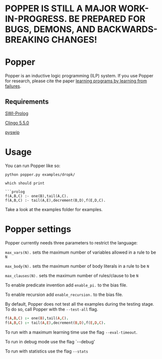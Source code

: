 # POPPER IS STILL A MAJOR WORK-IN-PROGRESS. BE PREPARED FOR BUGS, DEMONS, AND BACKWARDS-BREAKING CHANGES!

# Popper

Popper is an inductive logic programming (ILP) system.
If you use Popper for research, please cite the paper [learning programs by learning from failures](https://arxiv.org/abs/2005.02259).


## Requirements

[SWI-Prolog](https://www.swi-prolog.org)

[Clingo 5.5.0](https://potassco.org/clingo/)

[pyswip](https://pypi.org/project/pyswip/)


# Usage

You can run Popper like so:
```
python popper.py examples/dropk/

which should print

```prolog
f(A,B,C) :- one(B),tail(A,C).
f(A,B,C) :- tail(A,E),decrement(B,D),f(E,D,C).
```

Take a look at the examples folder for examples.

# Popper settings

Popper currently needs three parameters to restrict the language:

`max_vars(N).` sets the maximum number of variables allowed in a rule to be `N`

`max_body(N).` sets the maximum number of body literals in a rule to be `N`

`max_clauses(N).` sets the maximum number of rules/clause to be `N`

To enable predicate invention add `enable_pi.` to the bias file.

To enable recursion add `enable_recursion.` to the bias file.

By default, Popper does not test all the examples during the testing stage. To do so, call Popper with the `--test-all` flag.


```prolog
f(A,B,C) :- one(B),tail(A,C).
f(A,B,C) :- tail(A,E),decrement(B,D),f(E,D,C).
```

To run with a maximum learning time use the flag `--eval-timeout`.

To run in debug mode use the flag `--debug'

To run with statistics use the flag `--stats`


